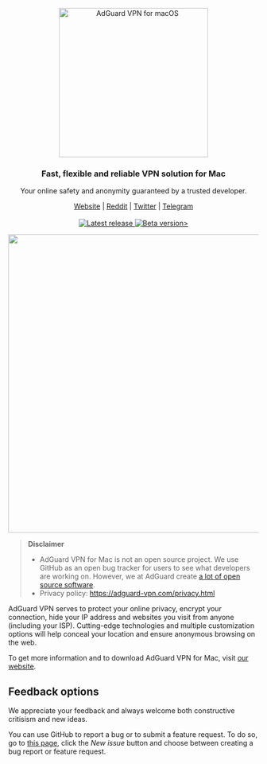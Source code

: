 <p align="center">
<picture>
<source media="(prefers-color-scheme: dark)" srcset="https://cdn.adguard.com/public/Adguard/Common/Logos/vpn_logo_dark_m.svg" width="300px" alt="AdGuard VPN for macOS" />
<img src="https://cdn.adguard.com/public/Adguard/Common/Logos/vpn_logo_m.svg?" width="300px" alt="AdGuard VPN for macOS" />
</picture>
</p>

<h3 align="center">Fast, flexible and reliable VPN solution for Mac</h3>

<p align="center">
  Your online safety and anonymity guaranteed by a trusted developer.
</p>

<p align="center">
    <a href="https://adguard-vpn.com/">Website</a> |
    <a href="https://reddit.com/r/Adguard">Reddit</a> |
    <a href="https://twitter.com/AdGuard">Twitter</a> |
    <a href="https://t.me/adguard_en">Telegram</a>
    <br /><br />
  <a
    </a>
    <a href="https://github.com/AdguardTeam/AdguardVPNForMac/releases/">
        <img src="https://img.shields.io/github/tag/AdguardTeam/AdGuardVPNForMac.svg?label=release" alt="Latest release" />
    </a>
    <a href="https://github.com/AdguardTeam/AdguardVPNForMac/releases/">
    <img src="https://img.shields.io/github/tag-pre/AdguardTeam/AdGuardVPNForMac.svg?label=beta" alt="Beta version>" />
    </a>


<p align="center">
<picture>
  <source media="(prefers-color-scheme: dark)" srcset="https://cdn.adtidy.org/content/kb/vpn/mac/saved_locations.png" width = "600"px>
  <img src="https://cdn.adtidy.org/content/kb/vpn/mac/saved_locations.png" width = "600"px>
</picture>
</p>

<a id="feedback"></a>

> **Disclaimer**
> * AdGuard VPN for Mac is not an open source project. We use GitHub as an open bug tracker for users to see what developers are working on. However, we at AdGuard create [a lot of open source software](https://github.com/search?o=desc&q=topic%3Aopen-source+org%3AAdguardTeam+fork%3Atrue&s=stars&type=Repositories).
> * Privacy policy: https://adguard-vpn.com/privacy.html

AdGuard VPN serves to protect your online privacy, encrypt your connection, hide your IP address and websites you visit from anyone (including your ISP). Cutting-edge technologies and multiple customization options will help conceal your location and ensure anonymous browsing on the web.

To get more information and to download AdGuard VPN for Mac, visit [our website](https://adguard-vpn.com/).

## Feedback options

We appreciate your feedback and always welcome both constructive critisism and new ideas.

You can use GitHub to report a bug or to submit a feature request. To do so, go to [this page](https://github.com/AdguardTeam/AdguardVPNForMac/issues), click the _New issue_ button and choose between creating a bug report or feature request.
